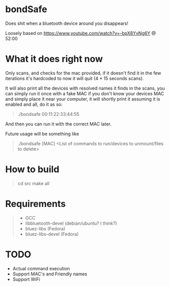 # bondSafe

Does shit when a bluetooth device around you disappears!

Loosely based on https://www.youtube.com/watch?v=-bpX8YvNg6Y @ 52:00


# What it does right now
Only scans, and checks for the mac provided, if it doesn't find it in the few iterations it's hardcoded to now it will quit (4 * 15 seconds scans).

It will also print all the devices with resolved names it finds in the scans, you can simply run it once with a fake MAC if you don't know your devices MAC and simply place it near your computer, it will shortly print it assuming it is enabled and all, do it as so:

> ./bondsafe 00:11:22:33:44:55

And then you can run it with the correct MAC later.

Future usage will be something like
>./bondsafe [MAC] <List of commands to run/devices to unmount/files to delete> 


# How to build
> cd src
> make all

# Requirements
> * GCC
> * libbluetooth-devel (debian/ubuntu? I think?)
> * bluez-libs (Fedora)
> * bluez-libs-devel (Fedora)

# TODO

* Actual command execution
* Support MAC's and Friendly names
* Support WiFi
